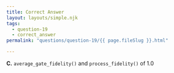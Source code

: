 ```yaml
---
title: Correct Answer
layout: layouts/simple.njk
tags:
  - question-19
  - correct_answer
permalink: "questions/question-19/{{ page.fileSlug }}.html"

---
```



**C.** `average_gate_fidelity()` and `process_fidelity()` of 1.0  
